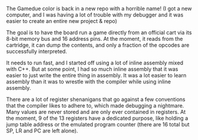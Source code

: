 The Gamedue color is back in a new repo with a horrible name! (I got a new computer, and I was having a lot of trouble with my debugger and it was easier to create an entire new project & repo)

The goal is to have the board run a game directly from an official cart via its 8-bit memory bus and 16 address pins. At the moment, it reads from the cartridge, it can dump the contents, and only a fraction of the opcodes are successfully interpreted.

It needs to run fast, and I started off using a lot of inline assembly mixed with C++. But at some point, I had so much inline assembly that it was easier to just write the entire thing in assembly. It was a lot easier to learn assembly than it was to wrestle with the compiler while using inline assembly.

There are a lot of register shenanigans that go against a few conventions that the compiler likes to adhere to, which made debugging a nightmare. Many values are never stored and are only ever contained in registers. At the moment, 9 of the 13 registers have a dedicated purpose, like holding a jump table address or the emulated program counter (there are 16 total but SP, LR and PC are left alone).
